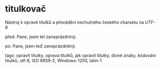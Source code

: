 # titulkovač
Nástroj k opravě titulků a převádění nechutného českého charsetu na UTF-8

před: Pane, jsem teï zaneprázdnìný.

po: Pane, jsem teď zaneprázdněný.

tags: opravit titulky, oprava titulků, jak opravit titulky, divné znaky, kódování titulků, utf-8, ISO 8859-2, Windows-1250, latin-1

